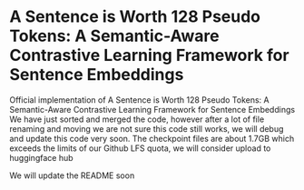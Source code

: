 # A Sentence is Worth 128 Pseudo Tokens: A Semantic-Aware Contrastive Learning Framework for Sentence Embeddings
Official implementation of A Sentence is Worth 128 Pseudo Tokens: A Semantic-Aware Contrastive Learning Framework for Sentence Embeddings
We have just sorted and merged the code, however after a lot of file renaming and moving we are not sure this code still works, we will debug and update this code very soon.
The checkpoint files are about 1.7GB which exceeds the limits of our Github LFS quota, we will consider upload to huggingface hub

We will update the README soon
